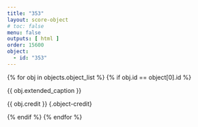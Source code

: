 ```yaml
---
title: "353"
layout: score-object
# toc: false
menu: false
outputs: [ html ]
order: 15600
object:
  - id: "353"
---
```


{% for obj in objects.object_list %}
{% if obj.id == object[0].id %}

{{ obj.extended_caption }}

{{ obj.credit }} {.object-credit}

{% endif %}
{% endfor %}
